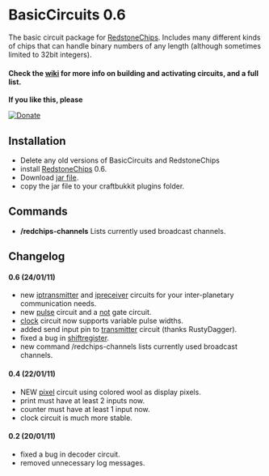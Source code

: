 BasicCircuits 0.6
==================

The basic circuit package for [RedstoneChips](http://github.com/eisental/RedstoneChips). 
Includes many different kinds of chips that can handle binary numbers of any length (although sometimes limited to 32bit integers).

#### Check the [wiki](https://github.com/eisental/BasicCircuits/wiki) for more info on building and activating circuits, and a full list.

__If you like this, please__

[![Donate](/eisental/RedstoneChips/raw/master/images/btn_donate_LG.gif")](http://sites.google.com/site/eisental/home/donate)

Installation
-------------
   * Delete any old versions of BasicCircuits and RedstoneChips
   * install [RedstoneChips](http://github.com/eisental/RedstoneChips) 0.6.
   * Download [jar file](/eisental/BasicCircuits/BasicCircuits-0.6.jar).
   * copy the jar file to your craftbukkit plugins folder.

Commands
---------
* __/redchips-channels__ Lists currently used broadcast channels.

Changelog
---------
#### 0.6 (24/01/11)
* new [iptransmitter](/eisental/BasicCircuits/wiki/Iptransmitter) and [ipreceiver](/eisental/BasicCircuits/wiki/Ipreceiver) circuits for your inter-planetary communication needs.
* new [pulse](/eisental/BasicCircuits/wiki/Pulse) circuit and a [not](/eisental/BasicCircuits/wiki/Not) gate circuit.
* [clock](/eisental/BasicCircuits/wiki/Clock) circuit now supports variable pulse widths.
* added send input pin to [transmitter](/eisental/BasicCircuits/wiki/Transmitter) circuit (thanks RustyDagger).
* fixed a bug in [shiftregister](/eisental/BasicCircuits/wiki/Shiftregister).
* new command /redchips-channels lists currently used broadcast channels.

#### 0.4 (22/01/11)
* NEW [pixel](/eisental/BasicCircuits/wiki/Pixel) circuit using colored wool as display pixels.
* print must have at least 2 inputs now.
* counter must have at least 1 input now.
* clock circuit is much more stable.


#### 0.2 (20/01/11)
* fixed a bug in decoder circuit.
* removed unnecessary log messages.


